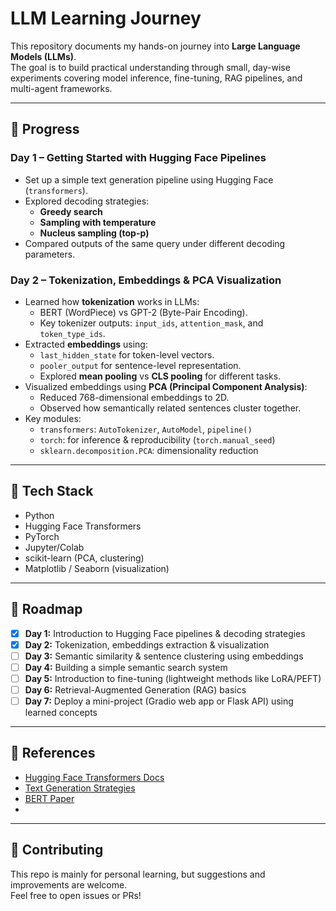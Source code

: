 # LLM Learning Journey

This repository documents my hands-on journey into **Large Language Models (LLMs)**.  
The goal is to build practical understanding through small, day-wise experiments covering model inference, fine-tuning, RAG pipelines, and multi-agent frameworks.

---

## 📅 Progress

### Day 1 – Getting Started with Hugging Face Pipelines
- Set up a simple text generation pipeline using Hugging Face (`transformers`).
- Explored decoding strategies:
  - **Greedy search**
  - **Sampling with temperature**
  - **Nucleus sampling (top-p)**
- Compared outputs of the same query under different decoding parameters.

### Day 2 – Tokenization, Embeddings & PCA Visualization
- Learned how **tokenization** works in LLMs:
  - BERT (WordPiece) vs GPT-2 (Byte-Pair Encoding).
  - Key tokenizer outputs: `input_ids`, `attention_mask`, and `token_type_ids`.
- Extracted **embeddings** using:
  - `last_hidden_state` for token-level vectors.
  - `pooler_output` for sentence-level representation.
  - Explored **mean pooling** vs **CLS pooling** for different tasks.
- Visualized embeddings using **PCA (Principal Component Analysis)**:
  - Reduced 768-dimensional embeddings to 2D.
  - Observed how semantically related sentences cluster together.
- Key modules:  
  - `transformers`: `AutoTokenizer`, `AutoModel`, `pipeline()`  
  - `torch`: for inference & reproducibility (`torch.manual_seed`)  
  - `sklearn.decomposition.PCA`: dimensionality reduction

---

## 🔧 Tech Stack
- Python
- Hugging Face Transformers
- PyTorch
- Jupyter/Colab
- scikit-learn (PCA, clustering)
- Matplotlib / Seaborn (visualization)
---

## 🚀 Roadmap
- [x] **Day 1:** Introduction to Hugging Face pipelines & decoding strategies  
- [x] **Day 2:** Tokenization, embeddings extraction & visualization  
- [ ] **Day 3:** Semantic similarity & sentence clustering using embeddings  
- [ ] **Day 4:** Building a simple semantic search system  
- [ ] **Day 5:** Introduction to fine-tuning (lightweight methods like LoRA/PEFT)  
- [ ] **Day 6:** Retrieval-Augmented Generation (RAG) basics  
- [ ] **Day 7:** Deploy a mini-project (Gradio web app or Flask API) using learned concepts

---

## 📖 References
- [Hugging Face Transformers Docs](https://huggingface.co/docs/transformers)  
- [Text Generation Strategies](https://huggingface.co/docs/transformers/main/en/generation_strategies)  
- [BERT Paper](https://arxiv.org/abs/1810.04805)
- 
---

## 🤝 Contributing
This repo is mainly for personal learning, but suggestions and improvements are welcome.  
Feel free to open issues or PRs!
